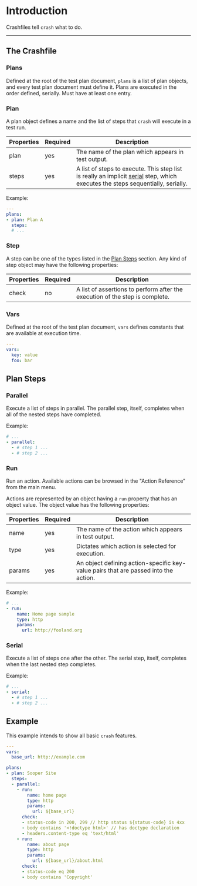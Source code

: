 # Introduction

Crashfiles tell `crash` what to do.

---

## The Crashfile

### Plans

Defined at the root of the test plan document, `plans` is a list of plan objects, 
and every test plan document must define it. Plans are executed in the order defined, 
serially. Must have at least one entry.

### Plan

A plan object defines a name and the list of steps that `crash` will execute in a test run. 

Properties | Required | Description
---------- | -------- | -----------
plan       | yes      | The name of the plan which appears in test output.
steps      | yes      | A list of steps to execute. This step list is really an implicit [serial](#serial) step, which executes the steps sequentially, serially.

Example:
```yaml
---
plans:
- plan: Plan A
  steps:
  # ...
```

### Step

A step can be one of the types listed in the [Plan Steps](#plan-steps) section.
Any kind of step object may have the following properties:

Properties | Required | Description
---------- | -------- | -----------
check      | no       | A list of assertions to perform after the execution of the step is complete.

### Vars

Defined at the root of the test plan document, `vars` defines constants that are available
at execution time.

```yaml
---
vars:
  key: value
  foo: bar
```

## Plan Steps

### Parallel

Execute a list of steps in parallel. The parallel step, itself, completes when all of the nested steps
have completed.

Example:
```yaml
# ...
- parallel:
  - # step 1 ...
  - # step 2 ...
```

### Run

Run an action. Available actions can be browsed in the "Action Reference" from the main menu.

Actions are represented by an object having a `run` property that has an object value. The object
value has the following properties:

Properties | Required | Description
---------- | -------- | -----------
name       | yes      | The name of the action which appears in test output.
type       | yes      | Dictates which action is selected for execution.
params     | yes      | An object defining action-specific key-value pairs that are passed into the action.

Example:
```yaml
# ...
- run:
    name: Home page sample
    type: http
    params:
      url: http://fooland.org
```

### Serial

Execute a list of steps one after the other. The serial step, itself, completes when the last nested step completes.

Example:
```yaml
# ...
- serial:
  - # step 1 ...
  - # step 2 ...
```

## Example

This example intends to show all basic `crash` features.

```yaml
---
vars:
  base_url: http://example.com

plans:
- plan: Sooper Site
  steps:
  - parallel:
    - run:
        name: home page
        type: http
        params:
          url: ${base_url}
      check:
      - status-code in 200, 299 // http status ${status-code} is 4xx
      - body contains '<!doctype html>' // has doctype declaration
      - headers.content-type eq 'text/html'
    - run:
        name: about page
        type: http
        params:
          url: ${base_url}/about.html
      check:
      - status-code eq 200
      - body contains 'Copyright'
```
